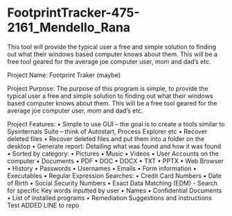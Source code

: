 # FootprintTracker-475-2161_Mendello_Rana
This tool will provide the typical user a free and simple solution to finding out what their windows based computer knows about them. 
This will be a free tool geared for the average joe computer user, mom and dad’s etc.

Project Name: 
Footprint Traker (maybe)

Project Purpose:
The purpose of this program is simple, to provide the typical user a free and simple solution to finding out what their windows based computer knows about them. This will be a free tool geared for the average joe computer user, mom and dad’s etc.

Project Features:
•	Simple to use GUI – the goal is to create a tools similar to Sysinternals Suite – think of Autostart, Process Explorer etc
•	Recover deleted files 
•	Recover deleted files and put them into a folder on the desktop
•	Generate report: Detailing what was found and how it was found
•	Sorted by category:
  •	Pictures
  •	Music
  •	Videos
  •	User Accounts on the computer
  •	Documents
    •	PDF
    •	DOC
    •	DOCX
    •	TXT
    •	PPTX
  •	Web Browser
    •	History
    •	Passwords
    •	Usernames
    •	Emails
    •	Form information
  •	Executables
  •	Regular Expression Searches:
    •	Credit Card Numbers
    •	Date of Birth
    •	Social Security Numbers
  •	Exact Data Matching (EDM) - Search for specific Key words inputted by user
    •	Names
    •	Confidential Documents
  •	List of installed programs
  •	Remediation Suggestions and instructions
  Test ADDED LINE to repo